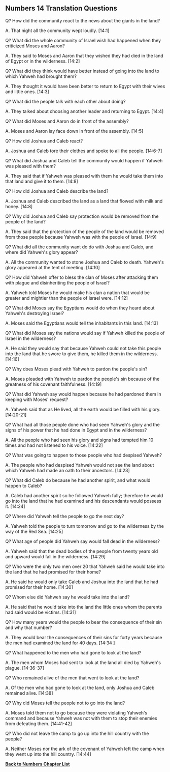 ## Numbers 14 Translation Questions ##

Q? How did the community react to the news about the giants in the land? 

A. That night all the community wept loudly. [14:1]

Q? What did the whole community of Israel wish had happened when they criticized Moses and Aaron?

A. They said to Moses and Aaron that they wished they had died in the land of Egypt or in the wilderness. [14:2]

Q? What did they think would have better instead of going into the land to which Yahweh had brought them?

A. They thought it would have been better to return to Egypt with their wives and little ones. [14:3]

Q? What did the people talk with each other about doing?

A. They talked about choosing another leader and returning to Egypt. [14:4]

Q? What did Moses and Aaron do in front of the assembly?

A. Moses and Aaron lay face down in front of the assembly. [14:5]

Q? How did Joshua and Caleb react?

A. Joshua and Caleb tore their clothes and spoke to all the people. [14:6-7]

Q? What did Joshua and Caleb tell the community would happen if Yahweh was pleased with them?

A. They said that if Yahweh was pleased with them he would take them into that land and give it to them. [14:8]

Q? How did Joshua and Caleb describe the land?

A. Joshua and Caleb described the land as a land that flowed with milk and honey. [14:8]

Q? Why did Joshua and Caleb say protection would be removed from the people of the land?

A. They said that the protection of the people of the land would be removed from those people because Yahweh was with the people of Israel. [14:9]

Q? What did all the community want do do with Joshua and Caleb, and where did Yahweh's glory appear?

A. All the community wanted to stone Joshua and Caleb to death. Yahweh's glory appeared at the tent of meeting. [14:10]

Q? How did Yahweh offer to bless the clan of Moses after attacking them with plague and disinheriting the people of Israel?

A. Yahweh told Moses he would make his clan a nation that would be greater and mightier than the people of Israel were. [14:12]

Q? What did Moses say the Egyptians would do when they heard about Yahweh's destroying Israel?

A. Moses said the Egyptians would tell the inhabitants in this land. [14:13] 

Q? What did Moses say the nations would say if Yahweh killed the people of Israel in the wilderness?

A. He said they would say that because Yahweh could not take this people into the land that he swore to give them, he killed them in the wilderness. [14:16]

Q? Why does Moses plead with Yahweh to pardon the people's sin?

A. Moses pleaded with Yahweh to pardon the people's sin because of the greatness of his covenant faithfulness. [14:19]

Q? What did Yahweh say would happen because he had pardoned them in keeping with Moses' request?

A. Yahweh said that as He lived, all the earth would be filled with his glory. [14:20-21]

Q? What had all those people done who had seen Yahweh's glory and the signs of his power that he had done in Egypt and in the wilderness?

A. All the people who had seen his glory and signs had tempted him 10 times and had not listened to his voice. [14:22]

Q? What was going to happen to those people who had despised Yahweh?

A. The people who had despised Yahweh would not see the land about which Yahweh had made an oath to their ancestors. [14:23]

Q? What did Caleb do because he had another spirit, and what would happen to Caleb?

A. Caleb had another spirit so he followed Yahweh fully; therefore he would go into the land that he had examined and his descendants would possess it. [14:24]

Q? Where did Yahweh tell the people to go the next day?

A. Yahweh told the people to turn tomorrow and go to the wilderness by the way of the Red Sea. [14:25]

Q? What age of people did Yahweh say would fall dead in the wilderness?

A. Yahweh said that the dead bodies of the people from twenty years old and upward would fall in the wilderness. [14:29]

Q? Who were the only two men over 20 that Yahweh said he would take into the land that he had promised for their home?

A. He said he would only take Caleb and Joshua into the land that he had promised for their home. [14:30]

Q? Whom else did Yahweh say he would take into the land?

A. He said that he would take into the land the little ones whom the parents had said would be victims. [14:31]

Q? How many years would the people to bear the consequence of their sin and why that number?

A. They would bear the consequences of their sins for forty years because the men had examined the land for 40 days. [14:34 ]

Q? What happened to the men who had gone to look at the land?

A. The men whom Moses had sent to look at the land all died by Yahweh's plague. [14:36-37]

Q? Who remained alive of the men that went to look at the land?

A. Of the men who had gone to look at the land, only Joshua and Caleb remained alive. [14:38]

Q? Why did Moses tell the people not to go into the land?

A. Moses told them not to go because they were violating Yahweh's command and because Yahweh was not with them to stop their enemies from defeating them. [14:41-42]

Q? Who did not leave the camp to go up into the hill country with the people?

A. Neither Moses nor the ark of the covenant of Yahweh left the camp when they went up into the hill country. [14:44]

__[Back to Numbers Chapter List](./)__


